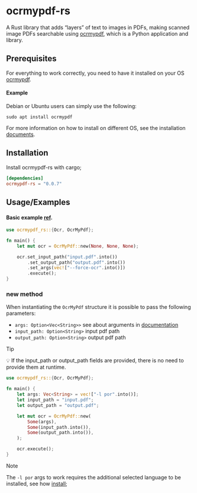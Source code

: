 # ocrmypdf-rs

A Rust library that adds “layers” of text to images in PDFs, making scanned image PDFs searchable using [ocrmypdf](https://ocrmypdf.readthedocs.io/en/latest/introduction.html), which is a Python application and library.

## Prerequisites

For everything to work correctly, you need to have it installed on your OS [ocrmypdf](https://ocrmypdf.readthedocs.io/en/latest/installation.html).

#### Example

Debian or Ubuntu users can simply use the following:

```
sudo apt install ocrmypdf
```

For more information on how to install on different OS, see the installation [documents](https://ocrmypdf.readthedocs.io/en/latest/installation.html).

## Installation

Install ocrmypdf-rs with cargo;

```Cargo.toml
[dependencies]
ocrmypdf-rs = "0.0.7"
```

## Usage/Examples

#### Basic example [ref](https://ocrmypdf.readthedocs.io/en/latest/cookbook.html#add-an-ocr-layer-and-convert-to-pdf-a).

```rust
use ocrmypdf_rs::{Ocr, OcrMyPdf};

fn main() {
    let mut ocr = OcrMyPdf::new(None, None, None);

    ocr.set_input_path("input.pdf".into())
        .set_output_path("output.pdf".into())
        .set_args(vec!["--force-ocr".into()])
        .execute();
}
```

### new method

When instantiating the `OcrMyPdf` structure it is possible to pass the following parameters:

- `args: Option<Vec<String>>` see about arguments in [documentation](https://ocrmypdf.readthedocs.io/en/latest/cookbook.html#basic-examples)
- `input_path: Option<String>` input pdf path
- `output_path: Option<String>` output pdf path

> [!TIP]
> 💡 If the input_path or output_path fields are provided, there is no need to provide them at runtime.

```rust
use ocrmypdf_rs::{Ocr, OcrMyPdf};

fn main() {
    let args: Vec<String> = vec!["-l por".into()];
    let input_path = "input.pdf";
    let output_path = "output.pdf";

    let mut ocr = OcrMyPdf::new(
        Some(args),
        Some(input_path.into()),
        Some(output_path.into()),
    );

    ocr.execute();
}
```

> [!NOTE]
> The `-l por` args to work requires the additional selected language to be installed, see how [install](https://ocrmypdf.readthedocs.io/en/latest/languages.html);
